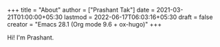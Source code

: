 +++
title = "About"
author = ["Prashant Tak"]
date = 2021-03-21T01:00:00+05:30
lastmod = 2022-06-17T06:03:16+05:30
draft = false
creator = "Emacs 28.1 (Org mode 9.6 + ox-hugo)"
+++

Hi! I'm Prashant.
